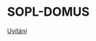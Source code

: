 # SOPL-DOMUS
[Uvítání](https://www.figma.com/proto/Ch8O1vHVcaPG7PlLWEbruL/Untitled?node-id=1-2&node-type=canvas&t=qwUO4wkP2GryoVAT-1&scaling=min-zoom&content-scaling=fixed&page-id=0%3A1)
